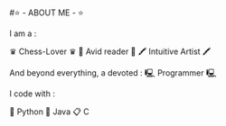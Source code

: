 
#⭐ - ABOUT ME - ⭐

I am a : 

♛ Chess-Lover ♛
📰 Avid reader 📰
🖍️ Intuitive Artist 🖍️

And beyond everything, a devoted : 
🖳 Programmer 🖳

I code with : 

🐍 Python
🧱 Java
📋 C

